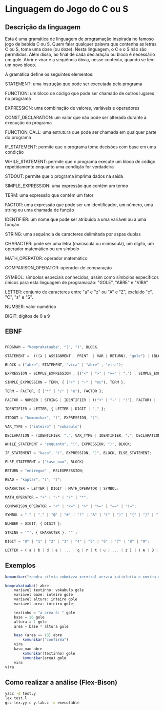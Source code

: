 
# Linguagem do Jogo do C ou S

## Descrição da linguagem

Esta é uma gramática de linguagem de programação inspirada no famoso jogo de bebida C ou S. Quem falar qualquer palavra que contenha as letras C ou S, toma uma dose (ou doze). Nesta linguagem, o C e o S não são permitidos. 
Além disso, ao final de cada declaração ou bloco é necessário um gole. Abrir e virar é a sequência óbvia, nesse contexto, quando se tem um novo bloco.

A gramática define os seguintes elementos:

STATEMENT: uma instrução que pode ser executada pelo programa

FUNCTION: um bloco de código que pode ser chamado de outros lugares no programa

EXPRESSION: uma combinação de valores, variáveis e operadores

CONST_DECLARATION: um valor que não pode ser alterado durante a execução do programa

FUNCTION_CALL: uma estrutura que pode ser chamada em qualquer parte do programa

IF_STATEMENT: permite que o programa tome decisões com base em uma condição

WHILE_STATEMENT: permite que o programa execute um bloco de código repetidamente enquanto uma condição for verdadeira

STDOUT: permite que o programa imprima dados na saída

SIMPLE_EXPRESSION: uma expressão que contém um termo

TERM: uma expressão que contém um fator

FACTOR: uma expressão que pode ser um identificador, um número, uma string ou uma chamada de função

IDENTIFIER: um nome que pode ser atribuído a uma variável ou a uma função

STRING: uma sequência de caracteres delimitada por aspas duplas

CHARACTER: pode ser uma letra (maiúscula ou minúscula), um dígito, um operador matemático ou um símbolo

MATH_OPERATOR: operador matemático

COMPARISON_OPERATOR: operador de comparação

SYMBOL: símbolos especiais conhecidos, assim como símbolos específicos únicos para esta linguagem de programação: "GOLE", "ABRE" e "VIRA"

LETTER: conjunto de caracteres entre "a" e "z" ou "A" e "Z", excluido "c", "C", "s" e "S".

NUMBER: valor numérico

DIGIT: dígitos de 0 a 9


## EBNF


```javaScript

PROGRAM = "komprakatuaba", "(", ")", BLOCK;

STATEMENT =  (((λ | ASSIGNMENT | PRINT  | VAR | RETURN), "gole") | (BLOCK | IF_STATEMENT | WHILE_STATEMENT));

BLOCK = ("abre", STATEMENT, "vira" | "abre" , "vira");

EXPRESSION = SIMPLE_EXPRESSION , {("<" | ">" | "==" | ".") , SIMPLE_EXPRESSION };

SIMPLE_EXPRESSION = TERM, { ("+" | "-" | "ou"), TERM };

TERM = FACTOR, { ("*" | "/" | "e"), FACTOR };

FACTOR = NUMBER | STRING | IDENTIFIER | (("+" | "-" | "!"), FACTOR) | ("(", EXPRESSION, ")") | READ;

IDENTIFIER = LETTER, { LETTER | DIGIT | "_" };

STDOUT = "komunikar", "(", EXPRESSION, ")";

VAR_TYPE = ("inteiro" | "vokabulo")

DECLARATION = (IDENTIFIER, ",", VAR_TYPE | IDENTIFIER, ",", DECLARATION)

WHILE_STATEMENT = "enquanto", "(", EXPRESSION, ")", BLOCK;

IF_STATEMENT = "kaso", "(", EXPRESSION, ")", BLOCK, ELSE_STATEMENT;

ELSE_STATEMENT = ("kaso_nao", BLOCK)

RETURN = "entregue" , RELEXPRESSION;

READ = "kaptar", "(", ")";

CHARACTER = LETTER | DIGIT | MATH_OPERATOR | SYMBOL;

MATH_OPERATOR = "+" | "-" | "/" | "*";

COMPARISON_OPERATOR = "<" | "<=" | ">" | ">=" | "==" | "!=";

SYMBOL = "." | "_" | "@" | "#" | "!" | "&" | "(" | ")" | "{" | "}" | "[" | "]";

NUMBER = DIGIT, { DIGIT };

STRING = '"', { CHARACTER }, '"';

DIGIT = "0" | "1" | "2" | "3" | "4" | "5" | "6" | "7" | "8" | "9";

LETTER = ( a | b | d | e | ... | q | r | t | u | ... | z ) | ( A | B | D | E | ... | Q | R | T | U | ... | Z );

```

## Exemplos

```javaScript
komunikar("zandra zilvia zubmizza xervizal xervia xatixfeita o xovina xinhozinho xebaztião") gole
```

```javaScript
komprakatuaba() abre
    variavel textinho: vokabulo gole
    variavel baze: inteiro gole
    variavel altura: inteiro gole
    variavel area: inteiro gole;

    textinho = "a area é: " gole
    baze = 26 gole
    altura = 1 gole
    area = base * altura gole

    kaso (area == 13) abre
        komunikar("confirma")
    vira
    kaso_nao abre
        komunikar(textinho) gole
        komunikar(area) gole
    vira
vira

```

## Como realizar a análise (Flex-Bison)

```cmd
yacc -d test.y
lex test.l
gcc lex.yy.c y.tab.c -o executable
```
